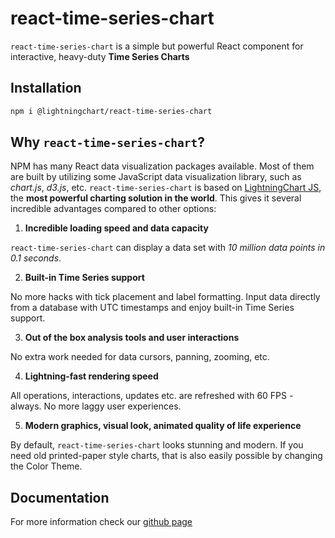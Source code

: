 # react-time-series-chart

`react-time-series-chart` is a simple but powerful React component for interactive, heavy-duty **Time Series Charts**

## Installation

```bash
npm i @lightningchart/react-time-series-chart
```

## Why `react-time-series-chart`?

NPM has many React data visualization packages available. Most of them are built by utilizing some JavaScript data visualization library,
such as _chart.js_, _d3.js_, etc. `react-time-series-chart` is based on [LightningChart JS](https://lightningchart.com/js-charts/), the
**most powerful charting solution in the world**. This gives it several incredible advantages compared to other options:

1. **Incredible loading speed and data capacity**

`react-time-series-chart` can display a data set with _10 million data points in 0.1 seconds_.

2. **Built-in Time Series support**

No more hacks with tick placement and label formatting. Input data directly from a database with UTC timestamps and enjoy built-in Time
Series support.

3. **Out of the box analysis tools and user interactions**

No extra work needed for data cursors, panning, zooming, etc.

4. **Lightning-fast rendering speed**

All operations, interactions, updates etc. are refreshed with 60 FPS - always. No more laggy user experiences.

5. **Modern graphics, visual look, animated quality of life experience**

By default, `react-time-series-chart` looks stunning and modern. If you need old printed-paper style charts, that is also easily possible by
changing the Color Theme.

## Documentation

For more information check our [github page](https://github.com/Arction/lcjs-react-template/tree/master/react-time-series-chart)
